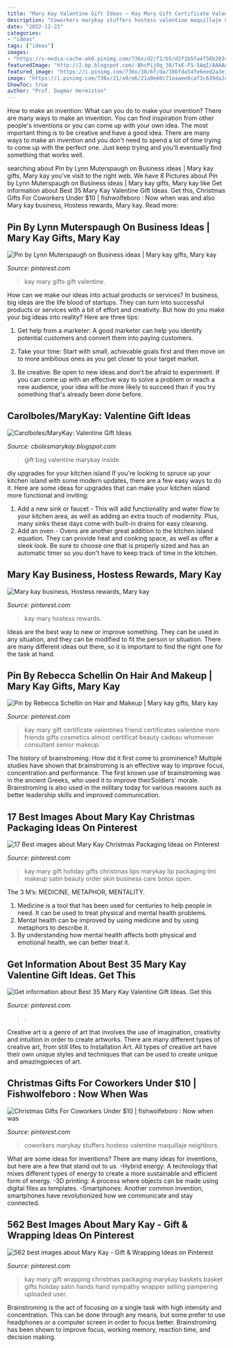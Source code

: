 ```yaml
---
title: "Mary Kay Valentine Gift Ideas ~ Kay Mary Gift Certificate Valentines Friend Certificates Valentine Mom Friends Gifts Cosmetics Almost Certificat Beauty Cadeau Whomever Consultant Senior Makeup"
description: "Coworkers marykay stuffers hostess valentine maquillaje neighbors"
date: "2022-12-23"
categories:
- "ideas"
tags: ["ideas"]
images:
- "https://s-media-cache-ak0.pinimg.com/736x/d2/f1/b5/d2f1b5fa4f56b2034db9979c14c098a1.jpg"
featuredImage: "http://2.bp.blogspot.com/-BhcPijOq_38/TxE-FS-5AqI/AAAAAAAADAs/MR5v7ZH-Xng/s1600/038.JPG"
featured_image: "https://i.pinimg.com/736x/38/6f/da/386fda54fe6eed2a3e1456fba22a20d1--business-ideas-mary-kay.jpg"
image: "https://i.pinimg.com/736x/21/a9/e6/21a9e60c71eaaee8caf3c639da2cfb92.jpg"
ShowToc: true
author: "Prof. Dagmar Hermiston"
---
```



How to make an invention: What can you do to make your invention?
There are many ways to make an invention. You can find inspiration from other people's inventions or you can come up with your own idea. The most important thing is to be creative and have a good idea. There are many ways to make an invention and you don't need to spend a lot of time trying to come up with the perfect one. Just keep trying and you'll eventually find something that works well.

	

		
searching about Pin by Lynn Muterspaugh on Business ideas | Mary kay gifts, Mary kay you've visit to the right web. We have 8 Pictures about Pin by Lynn Muterspaugh on Business ideas | Mary kay gifts, Mary kay like Get information about Best 35 Mary Kay Valentine Gift Ideas. Get this, Christmas Gifts For Coworkers Under $10 | fishwolfeboro : Now when was and also Mary kay business, Hostess rewards, Mary kay. Read more:
		
    
## Pin By Lynn Muterspaugh On Business Ideas | Mary Kay Gifts, Mary Kay

<img loading=lazy src="https://i.pinimg.com/originals/b4/fc/50/b4fc50c07b430d4608637c2909289e7f.jpg" onerror="this.onerror=null;this.src='https://tse1.mm.bing.net/th?id=OIP.XH8TxRsaMLm44yXwCDL2oAHaJ6&amp;pid=15.1';" alt="Pin by Lynn Muterspaugh on Business ideas | Mary kay gifts, Mary kay">

_Source: pinterest.com_

>kay mary gifts gift valentine. 

	

How can we make our ideas into actual products or services?
In business, big ideas are the life blood of startups. They can turn into successful products or services with a bit of effort and creativity. But how do you make your big ideas into reality? Here are three tips:
1) Get help from a marketer: A good marketer can help you identify potential customers and convert them into paying customers.

2) Take your time: Start with small, achievable goals first and then move on to more ambitious ones as you get closer to your target market.

3) Be creative: Be open to new ideas and don't be afraid to experiment. If you can come up with an effective way to solve a problem or reach a new audience, your idea will be more likely to succeed than if you try something that's already been done before.

    
## Carolboles/MaryKay: Valentine Gift Ideas

<img loading=lazy src="http://2.bp.blogspot.com/-BhcPijOq_38/TxE-FS-5AqI/AAAAAAAADAs/MR5v7ZH-Xng/s1600/038.JPG" onerror="this.onerror=null;this.src='https://tse4.mm.bing.net/th?id=OIP.cIy_hA6zeHk2evEojeDydgHaJ4&amp;pid=15.1';" alt="Carolboles/MaryKay: Valentine Gift Ideas">

_Source: cbolesmarykay.blogspot.com_

>gift bag valentine marykay inside. 

	

diy upgrades for your kitchen island
If you're looking to spruce up your kitchen island with some modern updates, there are a few easy ways to do it. Here are some ideas for upgrades that can make your kitchen island more functional and inviting: 
1. Add a new sink or faucet - This will add functionality and water flow to your kitchen area, as well as adding an extra touch of modernity. Plus, many sinks these days come with built-in drains for easy cleaning. 
2. Add an oven - Ovens are another great addition to the kitchen island equation. They can provide heat and cooking space, as well as offer a sleek look. Be sure to choose one that is properly sized and has an automatic timer so you don't have to keep track of time in the kitchen. 

    
## Mary Kay Business, Hostess Rewards, Mary Kay

<img loading=lazy src="https://i.pinimg.com/736x/38/6f/da/386fda54fe6eed2a3e1456fba22a20d1--business-ideas-mary-kay.jpg" onerror="this.onerror=null;this.src='https://tse1.mm.bing.net/th?id=OIP.qKc1imfMeAoOVhU4E0nAowHaKk&amp;pid=15.1';" alt="Mary kay business, Hostess rewards, Mary kay">

_Source: pinterest.com_

>kay mary hostess rewards. 

	

Ideas are the best way to new or improve something. They can be used in any situation, and they can be modified to fit the person or situation. There are many different ideas out there, so it is important to find the right one for the task at hand.

    
## Pin By Rebecca Schellin On Hair And Makeup | Mary Kay Gifts, Mary Kay

<img loading=lazy src="https://i.pinimg.com/736x/16/ba/1f/16ba1f964b1ebfbba95b374746d2a464--best-friends-your-best-friend.jpg" onerror="this.onerror=null;this.src='https://tse2.mm.bing.net/th?id=OIP.S-nNtZau723ePmCieNsQbAHaJl&amp;pid=15.1';" alt="Pin by Rebecca Schellin on Hair and Makeup | Mary kay gifts, Mary kay">

_Source: pinterest.com_

>kay mary gift certificate valentines friend certificates valentine mom friends gifts cosmetics almost certificat beauty cadeau whomever consultant senior makeup. 

	

The history of brainstroming: How did it first come to prominence?
Multiple studies have shown that brainstroming is an effective way to improve focus, concentration and performance. The first known use of brainstroming was in the ancient Greeks, who used it to improve theirSoldiers' morale. Brainstroming is also used in the military today for various reasons such as better leadership skills and improved communication.

    
## 17 Best Images About Mary Kay Christmas Packaging Ideas On Pinterest

<img loading=lazy src="https://s-media-cache-ak0.pinimg.com/736x/d2/f1/b5/d2f1b5fa4f56b2034db9979c14c098a1.jpg" onerror="this.onerror=null;this.src='https://tse3.mm.bing.net/th?id=OIP.5P728-qh3sENnnAbr8hh9gHaJ4&amp;pid=15.1';" alt="17 Best images about Mary Kay Christmas Packaging Ideas on Pinterest">

_Source: pinterest.com_

>kay mary gift holiday gifts christmas lips marykay lip packaging tini makeup satin beauty order skin business care botox open. 

	

The 3 M’s: MEDICINE, METAPHOR, MENTALITY.
1. Medicine is a tool that has been used for centuries to help people in need. It can be used to treat physical and mental health problems.
2. Mental health can be improved by using medicine and by using metaphors to describe it.
3. By understanding how mental health affects both physical and emotional health, we can better treat it.

    
## Get Information About Best 35 Mary Kay Valentine Gift Ideas. Get This

<img loading=lazy src="https://i.pinimg.com/736x/21/a9/e6/21a9e60c71eaaee8caf3c639da2cfb92.jpg" onerror="this.onerror=null;this.src='https://tse4.mm.bing.net/th?id=OIP.eHc0h9mpGsgha0vOKAL9qAHaLH&amp;pid=15.1';" alt="Get information about Best 35 Mary Kay Valentine Gift Ideas. Get this">

_Source: pinterest.com_

>. 

	

Creative art is a genre of art that involves the use of imagination, creativity and intuition in order to create artworks. There are many different types of creative art, from still lifes to Installation Art. All types of creative art have their own unique styles and techniques that can be used to create unique and amazingpieces of art.

    
## Christmas Gifts For Coworkers Under $10 | Fishwolfeboro : Now When Was

<img loading=lazy src="https://i.pinimg.com/736x/de/28/21/de282160a05b1308a7b228a22f6ff158.jpg" onerror="this.onerror=null;this.src='https://tse3.mm.bing.net/th?id=OIP.HdvlYo0b-cXCYn4tUBMb3AHaLH&amp;pid=15.1';" alt="Christmas Gifts For Coworkers Under $10 | fishwolfeboro : Now when was">

_Source: pinterest.com_

>coworkers marykay stuffers hostess valentine maquillaje neighbors. 

	

What are some ideas for inventions?
There are many ideas for inventions, but here are a few that stand out to us. 
-Hybrid energy: A technology that mixes different types of energy to create a more sustainable and efficient form of energy.
-3D printing: A process where objects can be made using digital files as templates.
-Smartphones: Another common invention, smartphones have revolutionized how we communicate and stay connected.

    
## 562 Best Images About Mary Kay - Gift &amp; Wrapping Ideas On Pinterest

<img loading=lazy src="https://s-media-cache-ak0.pinimg.com/736x/1f/e0/b4/1fe0b4af3ea19dae3c2ba7ea363dcfed.jpg" onerror="this.onerror=null;this.src='https://tse3.mm.bing.net/th?id=OIP.acSZUhsKT2ROVkE6zJyXLgHaJ3&amp;pid=15.1';" alt="562 best images about Mary Kay - Gift &amp; Wrapping Ideas on Pinterest">

_Source: pinterest.com_

>kay mary gift wrapping christmas packaging marykay baskets basket gifts holiday satin hands hand sympathy wrapper selling pampering uploaded user. 

	

Brainstroming is the act of focusing on a single task with high intensity and concentration. This can be done through any means, but some prefer to use headphones or a computer screen in order to focus better. Brainstroming has been shown to improve focus, working memory, reaction time, and decision making.

